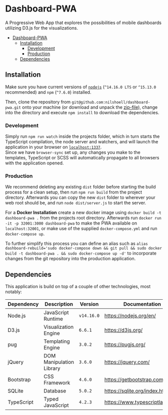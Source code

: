 # Dashboard-PWA

A Progressive Web App that explores the possibilities of mobile dashboards utilizing D3.js for the visualizations.

- [Dashboard-PWA](#dashboard-pwa)
  - [Installation](#installation)
    - [Development](#development)
    - [Production](#production)
  - [Dependencies](#dependencies)

## Installation

Make sure you have current versions of [`nodejs`](https://nodejs.org/en/) (`^14.16.0 LTS` or `^15.13.0` recommended) and `npm` (`^7.6.0`) installed.

Then, clone the repository from `git@github.com:nilshoell/dashboard-pwa.git` onto your machine (or download and unpack the [zip-file](https://github.com/nilshoell/dashboard-pwa/archive/refs/heads/main.zip)), change into the directory and execute `npm install` to download the dependencies.

### Development

Simply run `npm run watch` inside the projects folder, which in turn starts the TypeScript compilation, the node server and watchers, and will launch the application in your browser on [`localhost:1337`](http://localhost:1337).\
Since we have `browser-sync` set up, any changes you make to the templates, TypeScript or SCSS will automatically propagate to all browsers with the application opened.

### Production

We recommend deleting any existing `dist` folder before starting the build process for a clean setup, then run `npm run build` from the project directory.
Afterwards you can copy the new `dist` folder to wherever your web root should be, and run `node dist/server.js` to start the server.

For a **Docker Installation** create a new docker image using `docker build -t dashboard-pwa .` from the projects root directory. Afterwards run `docker run -it -p 32001:3000 dashboard-pwa` to make the PWA available on `localhost:32001`, or make use of the supplied `docker-compose.yml` and run `docker-compose up`.

To further simplify this process you can define an alias such as `alias dashboard-rebuild='sudo docker-compose down && git pull && sudo docker build -t dashboard-pwa . && sudo docker-compose up -d'` to incorporate changes from the git repository into the production application.

## Dependencies

This application is build on top of a couple of other technologies, most notably:

| Dependency | Description              | Version    | Documentation                   |
|------------|--------------------------|------------|---------------------------------|
| Node.js    | JavaScript Runtime       | `v14.16.0` | https://nodejs.org/en/          |
| D3.js      | Visualization Engine     | `6.6.1`    | https://d3js.org/               |
| pug        | Templating Engine        | `3.0.2`    | https://pugjs.org/              |
| jQuery     | DOM Manipulation Library | `3.6.0`    | https://jquery.com/             |
| Bootstrap  | CSS Framework            | `4.6.0`    | https://getbootstrap.com/       |
| SQLite     | Database                 | `5.0.2`    | https://sqlite.org/index.html   |
| TypeScript | Typed JavaScript         | `4.2.3`    | https://www.typescriptlang.org/ |